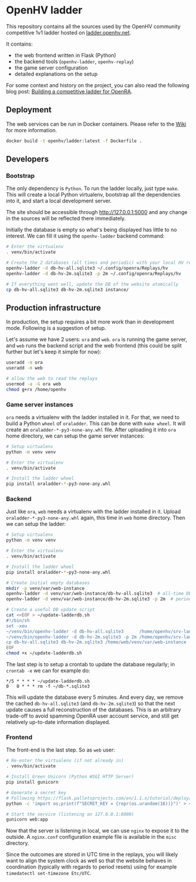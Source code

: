 # OpenHV ladder

This repository contains all the sources used by the OpenHV community
competitive 1v1 ladder hosted on [ladder.openhv.net](http://ladder.openhv.net).

It contains:
- the web frontend written in Flask (Python)
- the backend tools (`openhv-ladder`, `openhv-replay`)
- the game server configuration
- detailed explanations on the setup

For some context and history on the project, you can also read the following
blog post: [Building a competitive ladder for OpenRA][blog-post].

[blog-post]: http://blog.pkh.me/p/28-building-a-competitive-ladder-for-openra.html

## Deployment
The web services can be run in Docker containers. Please refer to the
[Wiki](https://github.com/OpenHV/ladder/wiki) for more information.

```sh
docker build -t openhv/ladder:latest -f Dockerfile .
```

## Developers

### Bootstrap

The only dependency is `Python`. To run the ladder locally, just type `make`.
This will create a local Python virtualenv, bootstrap all the dependencies into
it, and start a local development server.

The site should be accessible through http://127.0.0.1:5000 and any change in
the sources will be reflected there immediately.

Initially the database is empty so what's being displayed has little to no
interest. We can fill it using the `openhv-ladder` backend command:

```sh
# Enter the virtualenv
. venv/bin/activate

# Create the 2 databases (all times and periodic) with your local HV replays
openhv-ladder -d db-hv-all.sqlite3 ~/.config/openra/Replays/hv
openhv-ladder -d db-hv-2m.sqlite3 -p 2m ~/.config/openra/Replays/hv

# If everything went well, update the DB of the website atomically
cp db-hv-all.sqlite3 db-hv-2m.sqlite3 instance/
```

## Production infrastructure

In production, the setup requires a bit more work than in development mode.
Following is a suggestion of setup.

Let's assume we have 2 users: `ora` and `web`. `ora` is running the game
server, and `web` runs the backend script and the web frontend (this could be
split further but let's keep it simple for now):

```sh
useradd -m ora
useradd -m web

# allow the web to read the replays
usermod -a -G ora web
chmod g+rx /home/openhv
```

### Game server instances

`ora` needs a virtualenv with the ladder installed in it. For that, we need to
build a Python `wheel` of `oraladder`. This can be done with `make wheel`.  It
will create an `oraladder-*-py3-none-any.whl` file. After uploading it into
`ora` home directory, we can setup the game server instances:

```sh
# Setup virtualenv
python -m venv venv

# Enter the virtualenv
. venv/bin/activate

# Install the ladder wheel
pip install oraladder-*-py3-none-any.whl
```


### Backend

Just like `ora`, `web` needs a virtualenv with the ladder installed in it. Upload
`oraladder-*-py3-none-any.whl` again, this time in `web` home directory. Then
we can setup the ladder:

```sh
# Setup virtualenv
python -m venv venv

# Enter the virtualenv
. venv/bin/activate

# Install the ladder wheel
pip install oraladder-*-py3-none-any.whl

# Create initial empty databases
mkdir -p venv/var/web-instance
openhv-ladder -d venv/var/web-instance/db-hv-all.sqlite3  # all-time DB
openhv-ladder -d venv/var/web-instance/db-hv-2m.sqlite3 -p 2m  # periodic DB

# Create a useful DB update script
cat <<EOF > ~/update-ladderdb.sh
#!/bin/sh
set -xeu
~/venv/bin/openhv-ladder -d db-hv-all.sqlite3      /home/openhv/srv-ladder/instance-*/support_dir/Replays/
~/venv/bin/openhv-ladder -d db-hv-2m.sqlite3 -p 2m /home/openhv/srv-ladder/instance-*/support_dir/Replays/
cp db-hv-all.sqlite3 db-hv-2m.sqlite3 /home/web/venv/var/web-instance
EOF
chmod +x ~/update-ladderdb.sh
```

The last step is to setup a crontab to update the database regularly; in
`crontab -e` we can for example do:
```
*/5 * * * * ~/update-ladderdb.sh
0   0 * * * rm -f ~/db-*.sqlite3
```

This will update the database every 5 minutes. And every day, we remove the
cached `db-hv-all.sqlite3` (and `db-hv-2m.sqlite3`) so that the next update
causes a full reconstruction of the databases. This is an arbitrary trade-off
to avoid spamming OpenRA user account service, and still get relatively
up-to-date information displayed.


### Frontend

The front-end is the last step. So as `web` user:

```sh
# Re-enter the virtualenv (if not already in)
. venv/bin/activate

# Install Green Unicorn (Python WSGI HTTP Server)
pip install gunicorn

# Generate a secret key
# Following https://flask.palletsprojects.com/en/1.1.x/tutorial/deploy/#configure-the-secret-key
python -c 'import os;print(f"SECRET_KEY = {repr(os.urandom(16))}")' > ~/venv/var/web-instance/config.py

# Start the service (listening on 127.0.0.1:8000)
gunicorn web:app
```

Now that the server is listening in local, we can use `nginx` to expose it to
the outside. A `nginx.conf` configuration example file is available in the
`misc` directory.

Since the outcomes are stored in UTC time in the replays, you will likely want
to align the system clock as well so that the website behaves in coordination
(typically with regards to period resets) using for example `timedatectl
set-timezone Etc/UTC`.
